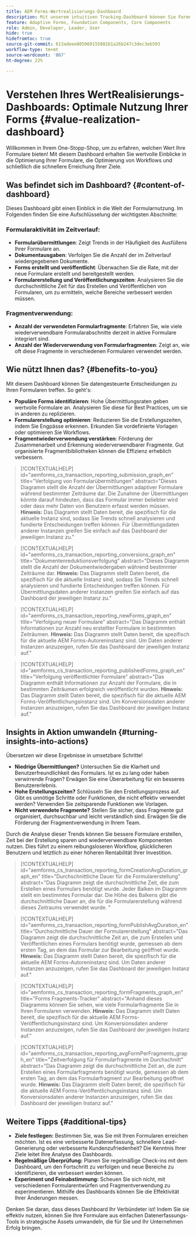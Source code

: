 ```yaml
---
title: AEM Forms-Wertrealisierungs-Dashboard
description: Mit unserem intuitiven Tracking-Dashboard können Sie Formularübermittlungen auf Ihren AEM Forms-Instanzen einfach überwachen.
feature: Adaptive Forms, Foundation Components, Core Components
role: Admin, Developer, Leader, User
hide: true
hidefromtoc: true
source-git-commit: 613adeee805069155881b1a26b247c3dec3eb593
workflow-type: tm+mt
source-wordcount: '867'
ht-degree: 22%

---
```



# Verstehen Ihres WertRealisierungs-Dashboards: Optimale Nutzung Ihrer Forms {#value-realization-dashboard}

Willkommen in Ihrem One-Stopp-Shop, um zu erfahren, welchen Wert Ihre Formulare bieten! Mit diesem Dashboard erhalten Sie wertvolle Einblicke in die Optimierung Ihrer Formulare, die Optimierung von Workflows und schließlich die schnellere Erreichung Ihrer Ziele.

## Was befindet sich im Dashboard? {#content-of-dashboard}

Dieses Dashboard gibt einen Einblick in die Welt der Formularnutzung. Im Folgenden finden Sie eine Aufschlüsselung der wichtigsten Abschnitte:

### Formularaktivität im Zeitverlauf:

* **Formularübermittlungen**: Zeigt Trends in der Häufigkeit des Ausfüllens Ihrer Formulare an.
* **Dokumentausgaben**: Verfolgen Sie die Anzahl der im Zeitverlauf wiedergegebenen Dokumente.
* **Forms erstellt und veröffentlicht**: Überwachen Sie die Rate, mit der neue Formulare erstellt und bereitgestellt werden.
* **Formularerstellung und Veröffentlichungszeiten**: Analysieren Sie die durchschnittliche Zeit für das Erstellen und Veröffentlichen von Formularen, um zu ermitteln, welche Bereiche verbessert werden müssen.

### Fragmentverwendung:

* **Anzahl der verwendeten Formularfragmente**: Erfahren Sie, wie viele wiederverwendbare Formularabschnitte derzeit in aktive Formulare integriert sind.
* **Anzahl der Wiederverwendung von Formularfragmenten**: Zeigt an, wie oft diese Fragmente in verschiedenen Formularen verwendet werden.


## Wie nützt Ihnen das? {#benefits-to-you}

Mit diesem Dashboard können Sie datengesteuerte Entscheidungen zu Ihren Formularen treffen. So geht&#39;s:

* **Populäre Forms identifizieren**: Hohe Übermittlungsraten geben wertvolle Formulare an. Analysieren Sie diese für Best Practices, um sie in anderen zu replizieren.
* **Formularerstellung optimieren**: Reduzieren Sie die Erstellungszeiten, indem Sie Engpässe erkennen. Erkunden Sie vordefinierte Vorlagen oder optimieren Sie Workflows.
* **Fragmentwiederverwendung verstärken**: Förderung der Zusammenarbeit und Erkennung wiederverwendbarer Fragmente. Gut organisierte Fragmentbibliotheken können die Effizienz erheblich verbessern.

>[!CONTEXTUALHELP]
>id="aemforms_cs_transaction_reporting_submission_graph_en"
>title="Verfolgung von Formularübermittlungen"
>abstract="Dieses Diagramm stellt die Anzahl der Übermittlungen adaptiver Formulare während bestimmter Zeiträume dar. Die Zunahme der Übermittlungen könnte darauf hindeuten, dass das Formular immer beliebter wird oder dass mehr Daten von Benutzern erfasst werden müssen. **Hinweis:** Das Diagramm stellt Daten bereit, die spezifisch für die aktuelle Instanz sind, sodass Sie Trends schnell analysieren und fundierte Entscheidungen treffen können. Für Übermittlungsdaten anderer Instanzen greifen Sie einfach auf das Dashboard der jeweiligen Instanz zu."

>[!CONTEXTUALHELP]
>id="aemforms_cs_transaction_reporting_conversions_graph_en"
>title="Dokumentenreduktionsverfolgung"
>abstract="Dieses Diagramm stellt die Anzahl der Dokumentwiedergaben während bestimmter Zeiträume dar. **Hinweis:** Das Diagramm stellt Daten bereit, die spezifisch für die aktuelle Instanz sind, sodass Sie Trends schnell analysieren und fundierte Entscheidungen treffen können. Für Übermittlungsdaten anderer Instanzen greifen Sie einfach auf das Dashboard der jeweiligen Instanz zu."

>[!CONTEXTUALHELP]
>id="aemforms_cs_transaction_reporting_newForms_graph_en"
>title="Verfolgung neuer Formulare"
>abstract="Das Diagramm enthält Informationen zur Anzahl neu erstellter Formulare in bestimmten Zeiträumen. **Hinweis:** Das Diagramm stellt Daten bereit, die spezifisch für die aktuelle AEM Forms-Autoreninstanz sind. Um Daten anderer Instanzen anzuzeigen, rufen Sie das Dashboard der jeweiligen Instanz auf."

>[!CONTEXTUALHELP]
>id="aemforms_cs_transaction_reporting_publishedForms_graph_en"
>title="Verfolgung veröffentlichter Formulare"
>abstract="Das Diagramm enthält Informationen zur Anzahl der Formulare, die in bestimmten Zeiträumen erfolgreich veröffentlicht wurden. **Hinweis:** Das Diagramm stellt Daten bereit, die spezifisch für die aktuelle AEM Forms-Veröffentlichungsinstanz sind. Um Konversionsdaten anderer Instanzen anzuzeigen, rufen Sie das Dashboard der jeweiligen Instanz auf."


## Insights in Aktion umwandeln {#turning-insights-into-actions}

Übersetzen wir diese Ergebnisse in umsetzbare Schritte!

* **Niedrige Übermittlungen?** Untersuchen Sie die Klarheit und Benutzerfreundlichkeit des Formulars. Ist es zu lang oder haben verwirrende Fragen? Erwägen Sie eine Überarbeitung für ein besseres Benutzererlebnis.
* **Hohe Erstellungszeiten?** Schlüsseln Sie den Erstellungsprozess auf. Gibt es unnötige Schritte oder Funktionen, die nicht effektiv verwendet werden? Verwenden Sie zeitsparende Funktionen wie Vorlagen.
* **Nicht verwendete Fragmente?** Stellen Sie sicher, dass Fragmente gut organisiert, durchsuchbar und leicht verständlich sind. Erwägen Sie die Förderung der Fragmentverwendung in Ihrem Team.

Durch die Analyse dieser Trends können Sie bessere Formulare erstellen, Zeit bei der Erstellung sparen und wiederverwendbare Komponenten nutzen. Dies führt zu einem reibungsloseren Workflow, glücklicheren Benutzern und letztlich zu einer höheren Rentabilität Ihrer Investition.

>[!CONTEXTUALHELP]
>id="aemforms_cs_transaction_reporting_formCreationAvgDuration_graph_en"
>title="Durchschnittliche Dauer für die Formularerstellung"
>abstract="Das Diagramm zeigt die durchschnittliche Zeit, die zum Erstellen eines Formulars benötigt wurde. Jeder Balken im Diagramm stellt ein bestimmtes Formular dar. Die Höhe des Balkens gibt die durchschnittliche Dauer an, die für die Formularerstellung während dieses Zeitraums verwendet wurde. "

>[!CONTEXTUALHELP]
>id="aemforms_cs_transaction_reporting_formPublishAvgDuration_en"
>title="Durchschnittliche Dauer der Formularerstellung"
>abstract="Das Diagramm zeigt die durchschnittliche Zeit an, die zum Erstellen und Veröffentlichen eines Formulars benötigt wurde, gemessen ab dem ersten Tag, an dem das Formular zur Bearbeitung geöffnet wurde. **Hinweis:** Das Diagramm stellt Daten bereit, die spezifisch für die aktuelle AEM Forms-Autoreninstanz sind. Um Daten anderer Instanzen anzuzeigen, rufen Sie das Dashboard der jeweiligen Instanz auf."


>[!CONTEXTUALHELP]
>id="aemforms_cs_transaction_reporting_formFragments_graph_en"
>title="Forms Fragments-Tracker"
>abstract="Anhand dieses Diagramms können Sie sehen, wie viele Formularfragmente Sie in Ihren Formularen verwenden. **Hinweis:** Das Diagramm stellt Daten bereit, die spezifisch für die aktuelle AEM Forms-Veröffentlichungsinstanz sind. Um Konversionsdaten anderer Instanzen anzuzeigen, rufen Sie das Dashboard der jeweiligen Instanz auf."

>[!CONTEXTUALHELP]
>id="aemforms_cs_transaction_reporting_avgFormPerFragments_graph_en"
>title="Zeitverfolgung für Formularfragmente im Durchschnitt"
>abstract="Das Diagramm zeigt die durchschnittliche Zeit an, die zum Erstellen eines Formularfragments benötigt wurde, gemessen ab dem ersten Tag, an dem das Formularfragment zur Bearbeitung geöffnet wurde. **Hinweis:** Das Diagramm stellt Daten bereit, die spezifisch für die aktuelle AEM Forms-Veröffentlichungsinstanz sind. Um Konversionsdaten anderer Instanzen anzuzeigen, rufen Sie das Dashboard der jeweiligen Instanz auf."


## Weitere Tipps {#additional-tips}

* **Ziele festlegen:** Bestimmen Sie, was Sie mit Ihren Formularen erreichen möchten. Ist es eine verbesserte Datenerfassung, schnellere Lead-Generierung oder verbesserte Kundenzufriedenheit? Die Kenntnis Ihrer Ziele leitet Ihre Analyse des Dashboards.
* **Regelmäßige Überprüfung:** Planen Sie regelmäßige Check-ins mit dem Dashboard, um den Fortschritt zu verfolgen und neue Bereiche zu identifizieren, die verbessert werden können.
* **Experiment und Feinabstimmung:** Scheuen Sie sich nicht, mit verschiedenen Formularentwürfen und Fragmentverwendung zu experimentieren. Mithilfe des Dashboards können Sie die Effektivität Ihrer Änderungen messen.

Denken Sie daran, dass dieses Dashboard Ihr Verbündeter ist! Indem Sie sie effektiv nutzen, können Sie Ihre Formulare aus einfachen Datenerfassungs-Tools in strategische Assets umwandeln, die für Sie und Ihr Unternehmen Erfolg bringen.

